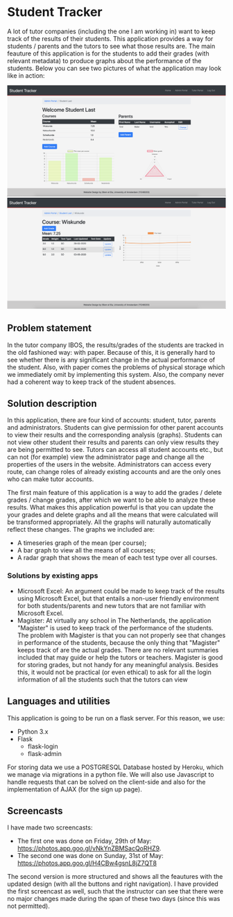 # Student Tracker

A lot of tutor companies (including the one I am working in) want to keep track of the results of their students. 
This application provides a way for students / parents and the tutors to see what those results are. 
The main feauture of this application is for the students to add their grades (with relevant metadata) to produce graphs about the performance of the students. 
Below you can see two pictures of what the application may look like in action:

<img src="doc/img/student-page.png" alt="A screenshot of the portal of a student" width="650">
<img src="doc/img/course-page.png" alt="A screenshot of the portal of a course of a student" width="650">

## Problem statement

In the tutor company IBOS, the results/grades of the students are tracked in the old fashioned way: with paper. Because of this, it is generally hard to see whether there is any significant change in the actual performance of the student. Also, with paper comes the problems of physical storage which we immediately omit by implementing this system.
Also, the company never had a coherent way to keep track of the student absences.

## Solution description

In this application, there are four kind of accounts: student, tutor, parents and administrators. Students can give permission for other parent accounts to view their results and the corresponding analysis (graphs). Students can not view other student their results and parents can only view results they are being permitted to see. Tutors can access all student accounts etc., but can not (for example) view the administrator page and change all the properties of the users in the website. Administrators can access every route, can change roles of already existing accounts and are the only ones who can make tutor accounts.

The first main feature of this application is a way to add the grades / delete grades / change grades, after which we want to be able to analyze these results.
What makes this application powerful is that you can update the your grades and delete graphs and all the means that were calculated will be transformed appropriately. All the graphs will naturally automatically reflect these changes. The graphs we included are:
- A timeseries graph of the mean (per course);
- A bar graph to view all the means of all courses;
- A radar graph that shows the mean of each test type over all courses.

### Solutions by existing apps

- Microsoft Excel: An argument could be made to keep track of the results using Microsoft Excel, but that entails a non-user friendly environment for both students/parents and new tutors that are not familiar with Microsoft Excel. 
- Magister: At virtually any school in The Netherlands, the application "Magister" is used to keep track of the performance of the students. The problem with Magister is that you can not properly see that changes in performance of the students, because the only thing that "Magister" keeps track of are the actual grades. There are no relevant summaries included that may guide or help the tutors or teachers. Magister is good for storing grades, but not handy for any meaningful analysis. Besides this, it would not be practical (or even ethical) to ask for all the login information of all the students such that the tutors can view  

## Languages and utilities
This application is going to be run on a flask server. For this reason, we use:
- Python 3.x
- Flask 
    - flask-login
    - flask-admin

For storing data we use a POSTGRESQL Database hosted by Heroku, which we manage via migrations in a python file. 
We will also use Javascript to handle requests that can be solved on the client-side and also for the implementation of AJAX (for the sign up page). 

## Screencasts
I have made two screencasts:
- The first one was done on Friday, 29th of May: https://photos.app.goo.gl/vNkYnZBMSacQoRHZ9. 
- The second one was done on Sunday, 31st of May: https://photos.app.goo.gl/H4CBw4gsnL8jZ7QT8

The second version is more structured and shows all the feautures with the updated design (with all the buttons and right navigation). I have provided the first screencast as well, such that the instructor can see that there were no major changes made during the span of these two days (since this was not permitted). 


